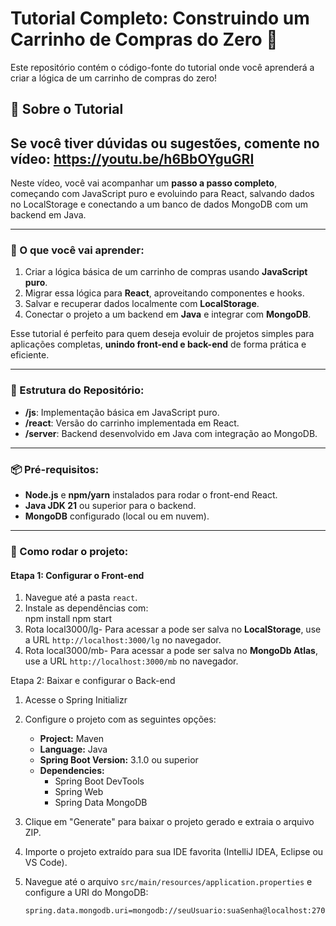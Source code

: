 # Tutorial Completo: Construindo um Carrinho de Compras do Zero 🛒

Este repositório contém o código-fonte do tutorial onde você aprenderá a criar a lógica de um carrinho de compras do zero!  

## 🎥 Sobre o Tutorial
## Se você tiver dúvidas ou sugestões, comente no vídeo: https://youtu.be/h6BbOYguGRI
Neste vídeo, você vai acompanhar um **passo a passo completo**, começando com JavaScript puro e evoluindo para React, salvando dados no LocalStorage e conectando a um banco de dados MongoDB com um backend em Java.  

---

### 🚀 O que você vai aprender:  
1. Criar a lógica básica de um carrinho de compras usando **JavaScript puro**.  
2. Migrar essa lógica para **React**, aproveitando componentes e hooks.  
3. Salvar e recuperar dados localmente com **LocalStorage**.  
4. Conectar o projeto a um backend em **Java** e integrar com **MongoDB**.  

Esse tutorial é perfeito para quem deseja evoluir de projetos simples para aplicações completas, **unindo front-end e back-end** de forma prática e eficiente.  

---

### 📂 Estrutura do Repositório:  
- **/js**: Implementação básica em JavaScript puro.  
- **/react**: Versão do carrinho implementada em React.  
- **/server**: Backend desenvolvido em Java com integração ao MongoDB.  

---

### 📦 Pré-requisitos:
- **Node.js** e **npm/yarn** instalados para rodar o front-end React.  
- **Java JDK 21** ou superior para o backend.  
- **MongoDB** configurado (local ou em nuvem).  

---

### 🌟 Como rodar o projeto:

#### Etapa 1: Configurar o Front-end
1. Navegue até a pasta `react`.  
2. Instale as dependências com:  
     npm install
     npm start
3. Rota local3000/lg- Para acessar a pode ser salva no **LocalStorage**, use a URL `http://localhost:3000/lg` no navegador.
4. Rota local3000/mb- Para acessar a pode ser salva no **MongoDb Atlas**, use a URL `http://localhost:3000/mb` no navegador.


Etapa 2: Baixar e configurar o Back-end
1. Acesse o Spring Initializr
2. Configure o projeto com as seguintes opções:  
   - **Project:** Maven  
   - **Language:** Java  
   - **Spring Boot Version:** 3.1.0 ou superior  
   - **Dependencies:**  
     - Spring Boot DevTools  
     - Spring Web  
     - Spring Data MongoDB  

3. Clique em "Generate" para baixar o projeto gerado e extraia o arquivo ZIP.
4. Importe o projeto extraído para sua IDE favorita (IntelliJ IDEA, Eclipse ou VS Code).
5. Navegue até o arquivo `src/main/resources/application.properties` e configure a URI do MongoDB:
   ```properties
   spring.data.mongodb.uri=mongodb://seuUsuario:suaSenha@localhost:27017/suaDatabase

